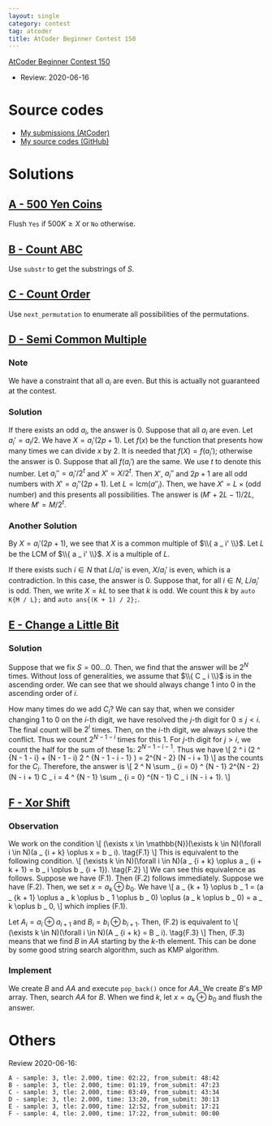 ```yaml
---
layout: single
category: contest
tag: atcoder
title: AtCoder Beginner Contest 150
---
```


[AtCoder Beginner Contest 150](https://atcoder.jp/contests/abc150)

- Review: 2020-06-16

# Source codes

- [My submissions (AtCoder)](https://atcoder.jp/contests/abc150/submissions?f.User=kazunetakahashi)
- [My source codes (GitHub)](https://github.com/kazunetakahashi/atcoder/tree/master/2020/0110_ABC150)

# Solutions

## [A - 500 Yen Coins](https://atcoder.jp/contests/abc150/tasks/abc150_a)

Flush `Yes` if $500K \geq X$ or `No` otherwise.

## [B - Count ABC](https://atcoder.jp/contests/abc150/tasks/abc150_b)

Use `substr` to get the substrings of $S$.

## [C - Count Order](https://atcoder.jp/contests/abc150/tasks/abc150_c)

Use `next_permutation` to enumerate all possibilities of the permutations.

## [D - Semi Common Multiple](https://atcoder.jp/contests/abc150/tasks/abc150_d)

### Note

We have a constraint that all $a _ i$ are even. But this is actually not guaranteed at the contest.

### Solution

If there exists an odd $a _ i$, the answer is $0$. Suppose that all $a _ i$ are even. Let $a _ i' = a _ i / 2$. We have $X = a _ i' (2p + 1)$. Let $f(x)$ be the function that presents how many times we can divide $x$ by $2$. It is needed that $f(X) = f(a _ i')$; otherwise the answer is $0$. Suppose that all $f(a _ i')$ are the same. We use $t$ to denote this number. Let $a _ i'' = a _ i' / 2 ^ t$ and $X' = X / 2 ^ t$. Then $X'$, $a _ i''$ and $2p + 1$ are all odd numbers with $X' = a _ i'' (2p + 1)$. Let $L = \mathrm{lcm}(a'' _ i)$. Then, we have $X' = L \times (\text{odd number})$ and this presents all possibilities. The answer is $(M' + 2L - 1) / 2L$, where $M' = M / 2 ^ t$.

### Another Solution

By $X = a _ i' (2p + 1)$, we see that $X$ is a common multiple of $\\{ a _ i' \\}$. Let $L$ be the LCM of $\\{ a _ i' \\}$. $X$ is a multiple of $L$.

If there exists such $i \in N$ that $L / a _ i'$ is even, $X / a _ i'$ is even, which is a contradiction. In this case, the answer is $0$. Suppose that, for all $i \in N$, $L / a _ i'$ is odd. Then, we write $X = kL$ to see that $k$ is odd. We count this $k$ by `auto K{M / L};` and `auto ans{(K + 1) / 2};`.

## [E - Change a Little Bit](https://atcoder.jp/contests/abc150/tasks/abc150_e)

### Solution

Suppose that we fix $S = 00 \dots 0$. Then, we find that the answer will be $2 ^ N$ times. Without loss of generalities, we assume that $\\{ C _ i \\}$ is in the ascending order. We can see that we should always change $1$ into $0$ in the ascending order of $i$.

How many times do we add $C _ i$? We can say that, when we consider changing $1$ to $0$ on the $i$-th digit, we have resolved the $j$-th digit for $0 \leq j < i$. The final count will be $2 ^ i$ times. Then, on the $i$-th digit, we always solve the conflict. Thus we count $2 ^ {N - 1 - i}$ times for this $1$. For $j$-th digit for $j > i$, we count the half for the sum of these $1$s: $2 ^{N - 1 - i - 1}$. Thus we have
\\[
  2 ^ i (2 ^ {N - 1 - i} + (N - 1 - i) 2 ^ {N - 1 - i - 1} ) = 2^{N - 2} (N - i + 1)
\\]
as the counts for the $C _ i$. Therefore, the answer is
\\[
  2 ^ N \sum _ {i = 0} ^ {N - 1} 2^{N - 2} (N - i + 1) C _ i = 4 ^ {N - 1} \sum _ {i = 0} ^{N - 1} C _ i (N - i + 1).
\\]

## [F - Xor Shift](https://atcoder.jp/contests/abc150/tasks/abc150_f)

### Observation

We work on the condition
\\[
  (\exists x \in \mathbb{N})(\exists k \in N)(\forall i \in N)(a _ {i + k} \oplus x = b _ i). \tag{F.1}
\\]
This is equivalent to the following condition.
\\[
  (\exists k \in N)(\forall i \in N)(a _ {i + k} \oplus a _ {i + k + 1} = b _ i \oplus b _ {i + 1}). \tag{F.2}
\\]
We can see this equivalence as follows. Suppose we have (F.1). Then (F.2) follows immediately. Suppose we have (F.2). Then, we set $x = a _ k \oplus b _ 0$. We have
\\[
  a _ {k + 1} \oplus b _ 1 = (a _ {k + 1} \oplus a _ k \oplus b _ 1 \oplus b _ 0) \oplus (a _ k \oplus b _ 0) = a _ k \oplus b _ 0,
\\]
which implies (F.1).

Let $A _ i = a _ i \oplus a _ {i + 1}$ and $B _ i = b _ i \oplus b _ {i + 1}$. Then, (F.2) is equivalent to
\\[
  (\exists k \in N)(\forall i \in N)(A _ {i + k} = B _ i). \tag{F.3}
\\]
Then, (F.3) means that we find $B$ in $AA$ starting by the $k$-th element. This can be done by some good string search algorithm, such as KMP algorithm.

### Implement

We create $B$ and $AA$ and execute `pop_back()` once for $AA$. We create $B$'s MP array. Then, search $AA$ for $B$. When we find $k$, let $x = a _ k \oplus b _ 0$ and flush the answer.

# Others

Review 2020-06-16:

```
A - sample: 3, tle: 2.000, time: 02:22, from_submit: 48:42
B - sample: 3, tle: 2.000, time: 01:19, from_submit: 47:23
C - sample: 3, tle: 2.000, time: 03:49, from_submit: 43:34
D - sample: 3, tle: 2.000, time: 13:20, from_submit: 30:13
E - sample: 3, tle: 2.000, time: 12:52, from_submit: 17:21
F - sample: 4, tle: 2.000, time: 17:22, from_submit: 00:00
```

